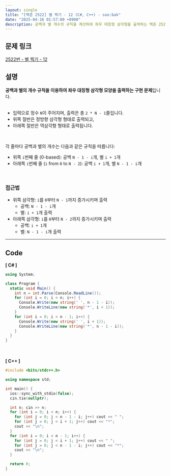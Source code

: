 ```yaml
---
layout: single
title: "[백준 2522] 별 찍기 - 12 (C#, C++) - soo:bak"
date: "2025-04-16 01:57:00 +0900"
description: 공백과 별 개수의 규칙을 계산하여 좌우 대칭형 삼각형을 출력하는 백준 2522번 별 찍기 문제의 C# 및 C++ 풀이 및 해설
---
```


## 문제 링크
[2522번 - 별 찍기 - 12](https://www.acmicpc.net/problem/2522)

## 설명
**공백과 별의 개수 규칙을 이용하여 좌우 대칭형 삼각형 모양을 출력하는 구현 문제**입니다.<br>
<br>

- 입력으로 정수 `N`이 주어지며, 출력은 총 `2 * N - 1`줄입니다.<br>
- 위쪽 절반은 정방향 삼각형 형태로 출력되고,<br>
- 아래쪽 절반은 역삼각형 형태로 출력됩니다.<br>
<br>

각 줄마다 공백과 별의 개수는 다음과 같은 규칙을 따릅니다:<br>
- 위쪽 `i`번째 줄 (0-based): 공백 `N - 1 - i`개, 별 `i + 1`개<br>
- 아래쪽 `i`번째 줄 (`i` from `0` to `N - 2`): 공백 `i + 1`개, 별 `N - 1 - i`개<br>
<br>

### 접근법
- 위쪽 삼각형: `i`를 `0`부터 `N - 1`까지 증가시키며 출력<br>
  - 공백: `N - 1 - i`개<br>
  - 별: `i + 1`개 출력<br>
- 아래쪽 삼각형: `i`를 `0`부터 `N - 2`까지 증가시키며 출력<br>
  - 공백: `i + 1`개<br>
  - 별: `N - 1 - i`개 출력<br>

---

## Code
<b>[ C# ] </b>
<br>

```csharp
using System;

class Program {
  static void Main() {
    int n = int.Parse(Console.ReadLine());
    for (int i = 0; i < n; i++) {
      Console.Write(new string(' ', n - 1 - i));
      Console.WriteLine(new string('*', i + 1));
    }
    for (int i = 0; i < n - 1; i++) {
      Console.Write(new string(' ', i + 1));
      Console.WriteLine(new string('*', n - 1 - i));
    }
  }
}
```

<br><br>
<b>[ C++ ] </b>
<br>

```cpp
#include <bits/stdc++.h>

using namespace std;

int main() {
  ios::sync_with_stdio(false);
  cin.tie(nullptr);

  int n; cin >> n;
  for (int i = 0; i < n; i++) {
    for (int j = 0; j < n - 1 - i; j++) cout << " ";
    for (int j = 0; j < i + 1; j++) cout << "*";
    cout << "\n";
  }
  for (int i = 0; i < n - 1; i++) {
    for (int j = 0; j < i + 1; j++) cout << " ";
    for (int j = 0; j < n - 1 - i; j++) cout << "*";
    cout << "\n";
  }

  return 0;
}
```
